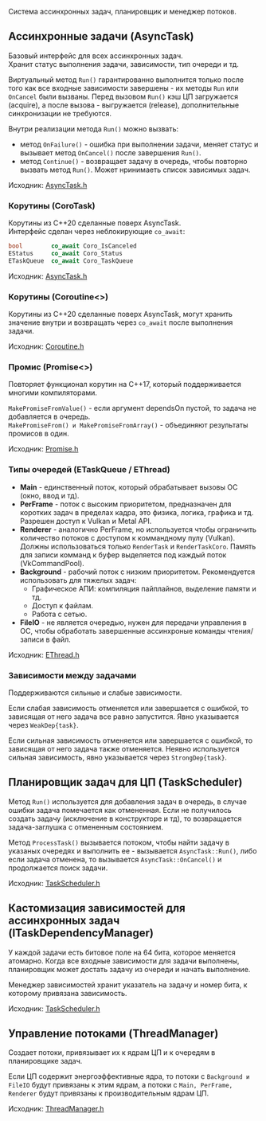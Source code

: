 ﻿Система ассинхронных задач, планировщик и менеджер потоков.


## Ассинхронные задачи (AsyncTask)

Базовый интерфейс для всех ассинхронных задач.<br/>
Хранит статус выполнения задачи, зависимости, тип очереди и тд.

Виртуальный метод `Run()` гарантированно выполнится только после того как все входные зависимости завершены - их методы `Run` или `OnCancel` были вызваны.
Перед вызовом `Run()` кэш ЦП загружается (acquire), а после вызова - выгружается (release), дополнительные синхронизации не требуются.

Внутри реализации метода `Run()` можно вызвать:
 * метод `OnFailure()` - ошибка при выполнении задачи, меняет статус и вызывает метод `OnCancel()` после завершения `Run()`.
 * метод `Continue()` - возвращает задачу в очередь, чтобы повторно вызвать метод `Run()`. Может нринимаеть список зависимых задач.

Исходник: [AsyncTask.h](../../src/threading/TaskSystem/AsyncTask.h#L88)


### Корутины (CoroTask)

Корутины из C++20 сделанные поверх AsyncTask.<br/>
Интерфейс сделан через неблокирующие `co_await`:
```cpp
bool        co_await Coro_IsCanceled
EStatus     co_await Coro_Status
ETaskQueue  co_await Coro_TaskQueue
```

Исходник: [AsyncTask.h](../../src/threading/TaskSystem/AsyncTask.h#L287)


### Корутины (Coroutine<>)

Корутины из C++20 сделанные поверх AsyncTask, могут хранить значение внутри и возвращать через `co_await` после выполнения задачи.

Исходник: [Coroutine.h](../../src/threading/TaskSystem/Coroutine.h)


### Промис (Promise<>)

Повторяет функционал корутин на C++17, который поддерживается многими компиляторами.

`MakePromiseFromValue()` - если аргумент dependsOn пустой, то задача не добавляется в очередь.<br/>
`MakePromiseFrom() и MakePromiseFromArray()` - объединяют результаты промисов в один.

Исходник: [Promise.h](../../src/threading/TaskSystem/Promise.h)


### Типы очередей (ETaskQueue / EThread)

 * __Main__ - единственный поток, который обрабатывает вызовы ОС (окно, ввод и тд).
 * __PerFrame__ - поток с высоким приоритетом, предназначен для коротких задач в пределах кадра, это физика, логика, графика и тд. Разрешен доступ к Vulkan и Metal API.
 * __Renderer__ - аналогично PerFrame, но используется чтобы ограничить количество потоков с доступом к коммандному пулу (Vulkan). Должны использоваться только `RenderTask` и `RenderTaskCoro`. Память для записи комманд к буфер выделяется под каждый поток (VkCommandPool).
 * __Background__ - рабочий поток с низким приоритетом. Рекомендуется использовать для тяжелых задач:
	- Графическое АПИ: компиляция пайплайнов, выделение памяти и тд.
	- Доступ к файлам.
	- Работа с сетью.
 * __FileIO__ - не является очередью, нужен для передачи управления в ОС, чтобы обработать завершенные ассинхроные команды чтения/записи в файл.
 
Исходник: [EThread.h](../../src/threading/TaskSystem/EThread.h)


### Зависимости между задачами

Поддерживаются сильные и слабые зависимости.

Если слабая зависимость отменяется или завершается с ошибкой, то зависящая от него задача все равно запустится. Явно указывается через `WeakDep{task}`.

Если сильная зависимость отменяется или завершается с ошибкой, то зависящая от него задача также отменяется. Неявно используется сильная зависимость, явно указывается через `StrongDep{task}`.


## Планировщик задач для ЦП (TaskScheduler)

Метод `Run()` используется для добавления задач в очередь, в случае ошибки задача помечается как отмененная.
Если не получилось создать задачу (исключение в конструкторе и тд), то возвращается задача-заглушка с отмененным состоянием.


Метод `ProcessTask()` вызывается потоком, чтобы найти задачу в указаных очередях и выполнить ее - вызывается `AsyncTask::Run()`, либо если задача отменена, то вызывается `AsyncTask::OnCancel()` и продолжается поиск задачи.

Исходник: [TaskScheduler.h](../../src/threading/TaskSystem/TaskScheduler.h#L260)


## Кастомизация зависимостей для ассинхронных задач (ITaskDependencyManager)

У каждой задачи есть битовое поле на 64 бита, которое меняется атомарно.
Когда все входные зависимости для задачи выполнены, планировщик может достать задачу из очереди и начать выполнение.

Менеджер зависимостей хранит указатель на задачу и номер бита, к которому привязана зависимость.

Исходник: [TaskScheduler.h](../../src/threading/TaskSystem/TaskScheduler.h#L114)


## Управление потоками (ThreadManager)

Создает потоки, привязывает их к ядрам ЦП и к очередям в планировщике задач.

Если ЦП содержит энергоэффективные ядра, то потоки с `Background и FileIO` будут привязаны к этим ядрам, а потоки с `Main, PerFrame, Renderer` будут привязаны к производительным ядрам ЦП.

Исходник: [ThreadManager.h](../../src/threading/TaskSystem/ThreadManager.h)

